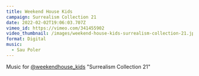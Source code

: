 ```yaml
---
title: Weekend House Kids
campaign: Surrealism Collection 21
date: 2022-02-02T19:06:03.707Z
vimeo_id: https://vimeo.com/341455902
video_thumbnail: /images/weekend-house-kids-surrealism-collection-21.jpeg
format: Digital
music:
  - Sau Poler
---
```

Music for [@weekendhouse_kids](https://www.instagram.com/weekendhouse_kids/) "Surrealism Collection 21"